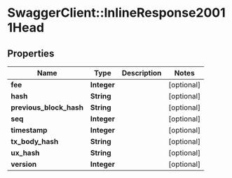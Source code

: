# SwaggerClient::InlineResponse20011Head

## Properties
Name | Type | Description | Notes
------------ | ------------- | ------------- | -------------
**fee** | **Integer** |  | [optional] 
**hash** | **String** |  | [optional] 
**previous_block_hash** | **String** |  | [optional] 
**seq** | **Integer** |  | [optional] 
**timestamp** | **Integer** |  | [optional] 
**tx_body_hash** | **String** |  | [optional] 
**ux_hash** | **String** |  | [optional] 
**version** | **Integer** |  | [optional] 


